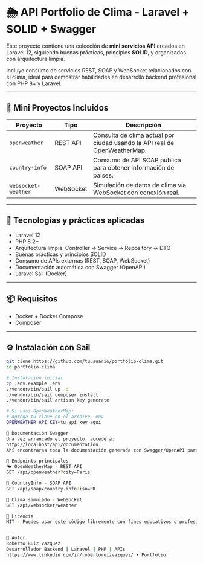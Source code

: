 # 🌦️ API Portfolio de Clima - Laravel + SOLID + Swagger

Este proyecto contiene una colección de **mini servicios API** creados en Laravel 12, siguiendo buenas prácticas, principios **SOLID**, y organizados con arquitectura limpia.

Incluye consumo de servicios REST, SOAP y WebSocket relacionados con el clima, ideal para demostrar habilidades en desarrollo backend profesional con PHP 8+ y Laravel.

---

## 🧱 Mini Proyectos Incluidos

| Proyecto                          | Tipo       | Descripción                                                                 |
|----------------------------------|------------|-----------------------------------------------------------------------------|
| `openweather`                    | REST API   | Consulta de clima actual por ciudad usando la API real de OpenWeatherMap.  |
| `country-info`                   | SOAP API   | Consumo de API SOAP pública para obtener información de países.            |
| `websocket-weather`              | WebSocket  | Simulación de datos de clima vía WebSocket con conexión real.              |

---

## 🚀 Tecnologías y prácticas aplicadas

- Laravel 12
- PHP 8.2+
- Arquitectura limpia: Controller → Service → Repository → DTO
- Buenas prácticas y principios SOLID
- Consumo de APIs externas (REST, SOAP, WebSocket)
- Documentación automática con Swagger (OpenAPI)
- Laravel Sail (Docker)

---

## 📦 Requisitos

- Docker + Docker Compose
- Composer

---

## ⚙️ Instalación con Sail

```bash
git clone https://github.com/tuusuario/portfolio-clima.git
cd portfolio-clima

# Instalación inicial
cp .env.example .env
./vendor/bin/sail up -d
./vendor/bin/sail composer install
./vendor/bin/sail artisan key:generate

# Si usas OpenWeatherMap:
# Agrega tu clave en el archivo .env
OPENWEATHER_API_KEY=tu_api_key_aqui

📑 Documentación Swagger
Una vez arrancado el proyecto, accede a:
http://localhost/api/documentation
Ahí encontrarás toda la documentación generada con Swagger/OpenAPI para probar los endpoints directamente.

🧪 Endpoints principales
🌤 OpenWeatherMap - REST API
GET /api/openweather?city=Paris

🧴 CountryInfo - SOAP API
GET /api/soap/country-info?iso=FR

📡 Clima simulado - WebSocket
GET /api/websocket/weather

🧾 Licencia
MIT - Puedes usar este código libremente con fines educativos o profesionales.


🤝 Autor
Roberto Ruiz Vazquez
Desarrollador Backend | Laravel | PHP | APIs
https://www.linkedin.com/in/robertoruizvazquez/ • Portfolio
